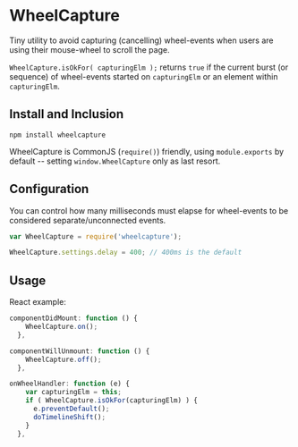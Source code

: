 # WheelCapture 

Tiny utility to avoid capturing (cancelling) wheel-events
when users are using their mouse-wheel to scroll the page.

`WheelCapture.isOkFor( capturingElm );` returns `true` if the current 
burst (or sequence) of wheel-events started on `capturingElm` or an element within `capturingElm`.


## Install and Inclusion
 
```
npm install wheelcapture
```

WheelCapture is CommonJS (`require()`) friendly, using `module.exports` by default -- setting `window.WheelCapture` only as last resort.


## Configuration

You can control how many milliseconds must elapse for wheel-events to be considered separate/unconnected events.

```js
var WheelCapture = require('wheelcapture');

WheelCapture.settings.delay = 400; // 400ms is the default
```


## Usage

React example:

```js
componentDidMount: function () {
    WheelCapture.on();
  },

componentWillUnmount: function () {
    WheelCapture.off();
  },

onWheelHandler: function (e) {
    var capturingElm = this;
    if ( WheelCapture.isOkFor(capturingElm) ) {
      e.preventDefault();
      doTimelineShift();
    }
  },
```


